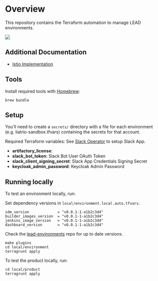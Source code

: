 # Overview
This repository contains the Terraform automation to manage LEAD environments.

![](./docs/lead-architecture.png)

## Additional Documentation

- [Istio Implementation](docs/istio-implementation.md)

## Tools
Install required tools with [Homebrew](https://brew.sh/):

```
brew bundle
```

## Setup
You'll need to create a `secrets/` directory with a file for each environment (e.g. liatrio-sandbox.tfvars) containing the secrets for that account.

Required Terraform variables: See [Slack Operator](https://github.com/liatrio/lead-sdm-operators/tree/master/operator-slack) to setup Slack App.
- **artifactory_license**:
- **slack_bot_token**: Slack Bot User OAuth Token
- **slack_client_signing_secret**: Slack App Credentials Signing Secret
- **keycloak_admin_password**: Keycloak Admin Password

## Running locally
To test an environment locally, run:

Set dependency versions in `local/environment.local.auto.tfvars`. 
```
sdm_version             = "v0.0.1-1-a1b2c3d4"
builder_images_version  = "v0.0.1-1-a1b2c3d4"
jenkins_image_version   = "v0.0.1-1-a1b2c3d4"
dashboard_version       = "v0.0.1-1-a1b2c3d4"
```
Check the [lead-environments](https://github.com/liatrio/lead-environments) repo for up to date versions.

```
make plugins
cd local/environment
terragrunt apply
```

To test the product locally, run:

```
cd local/product
terragrunt apply
```
